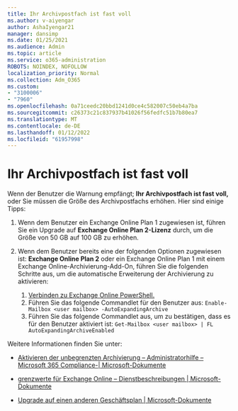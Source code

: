 ```yaml
---
title: Ihr Archivpostfach ist fast voll
ms.author: v-aiyengar
author: AshaIyengar21
manager: dansimp
ms.date: 01/25/2021
ms.audience: Admin
ms.topic: article
ms.service: o365-administration
ROBOTS: NOINDEX, NOFOLLOW
localization_priority: Normal
ms.collection: Adm_O365
ms.custom:
- "3100006"
- "7960"
ms.openlocfilehash: 0a71ceedc20bbd1241d0ce4c582007c50eb4a7ba
ms.sourcegitcommit: c26373c21c837937b41026f56fedfc51b7b80ea7
ms.translationtype: MT
ms.contentlocale: de-DE
ms.lasthandoff: 01/12/2022
ms.locfileid: "61957998"
---
```

# <a name="your-archive-mailbox-is-almost-full"></a>Ihr Archivpostfach ist fast voll

Wenn der Benutzer die Warnung empfängt; **Ihr Archivpostfach ist fast voll,** oder Sie müssen die Größe des Archivpostfachs erhöhen. Hier sind einige Tipps:

1. Wenn dem Benutzer ein Exchange Online Plan 1 zugewiesen ist, führen Sie ein Upgrade auf **Exchange Online Plan 2-Lizenz** durch, um die Größe von 50 GB auf 100 GB zu erhöhen.
1. Wenn dem Benutzer bereits eine der folgenden Optionen zugewiesen ist: **Exchange Online Plan 2** oder ein Exchange Online Plan 1 mit einem Exchange Online-Archivierung-Add-On, führen Sie die folgenden Schritte aus, um die automatische Erweiterung der Archivierung zu aktivieren:

    1. [Verbinden zu Exchange Online PowerShell.](https://docs.microsoft.com/powershell/exchange/connect-to-exchange-online-powershell?view=exchange-ps&preserve-view=true)
    2. Führen Sie das folgende Commandlet für den Benutzer aus:  `Enable-Mailbox <user mailbox> -AutoExpandingArchive`
    3. Führen Sie das folgende Commandlet aus, um zu bestätigen, dass es für den Benutzer aktiviert ist:  `Get-Mailbox <user mailbox> | FL AutoExpandingArchiveEnabled`

Weitere Informationen finden Sie unter:

- [Aktivieren der unbegrenzten Archivierung – Administratorhilfe – Microsoft 365 Compliance-| Microsoft-Dokumente](https://docs.microsoft.com/microsoft-365/compliance/enable-unlimited-archiving?view=o365-worldwide&preserve-view=true)

- [grenzwerte für Exchange Online – Dienstbeschreibungen | Microsoft-Dokumente](https://docs.microsoft.com/office365/servicedescriptions/exchange-online-service-description/exchange-online-limits?redirectedfrom=MSDN#storage-limits-across-standalone-plans)

- [Upgrade auf einen anderen Geschäftsplan | Microsoft-Dokumente](https://docs.microsoft.com/microsoft-365/commerce/subscriptions/upgrade-to-different-plan?view=o365-worldwide&preserve-view=true)

